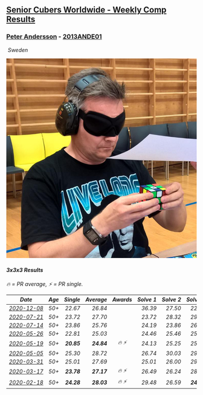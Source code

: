 <style>table {white-space: nowrap;}</style>
<link rel="stylesheet" type="text/css" href="/scw-comp/css/flags.css" />

## [Senior Cubers Worldwide - Weekly Comp Results](/scw-comp/results/)
### [Peter Andersson](README.md) - [2013ANDE01](https://www.worldcubeassociation.org/persons/2013ANDE01?event=333)

<i class="flag flag-SE" />&nbsp;Sweden

![Peter Andersson](1485629308.png)

#### 3x3x3 Results

<span style="white-space: nowrap;">🔥 = PR average</span>, <span style="white-space: nowrap;">⚡ = PR single</span>.

| Date | Age | Single | Average | Awards | Solve 1 | Solve 2 | Solve 3 | Solve 4 | Solve 5 | Video |
| :--: | :--: | --: | --: | :--: | --: | --: | --: | --: | --: | :-- |
| [2020-12-08](../../results/2020-12-08/333.md) | 50+ | 22.67 | 26.84 |  | 36.39 | 27.50 | 22.67 | 27.16 | 25.85 | [Desktop](https://www.facebook.com/events/1026387727837469/permalink/1027039371105638) / [Mobile](https://m.facebook.com/events/1026387727837469?view=permalink&id=1027039371105638) |
| [2020-07-21](../../results/2020-07-21/333.md) | 50+ | 23.72 | 27.70 |  | 23.72 | 28.32 | 29.43 | 27.41 | 27.38 | [Desktop](https://www.facebook.com/events/1842039515939197/permalink/1847869318689550) / [Mobile](https://m.facebook.com/events/1842039515939197?view=permalink&id=1847869318689550) |
| [2020-07-14](../../results/2020-07-14/333.md) | 50+ | 23.86 | 25.76 |  | 24.19 | 23.86 | 26.19 | 28.41 | 26.91 | [Desktop](https://www.facebook.com/events/1157754364595802/permalink/1161776647526907) / [Mobile](https://m.facebook.com/events/1157754364595802?view=permalink&id=1161776647526907) |
| [2020-05-26](../../results/2020-05-26/333.md) | 50+ | 22.81 | 25.03 |  | 24.46 | 25.46 | 25.16 | 33.28 | 22.81 | [Desktop](https://www.facebook.com/events/688407551989463/permalink/689726021857616) / [Mobile](https://m.facebook.com/events/688407551989463?view=permalink&id=689726021857616) |
| [2020-05-19](../../results/2020-05-19/333.md) | 50+ | **20.85** | **24.84** | 🔥 ⚡ | 24.13 | 25.25 | 25.13 | 27.92 | **20.85** | [Desktop](https://www.facebook.com/events/1880761498725633/permalink/1884791511655965) / [Mobile](https://m.facebook.com/events/1880761498725633?view=permalink&id=1884791511655965) |
| [2020-05-05](../../results/2020-05-05/333.md) | 50+ | 25.30 | 28.72 |  | 26.74 | 30.03 | 29.40 | 25.30 | 32.85 | [Desktop](https://www.facebook.com/events/3313106775587396/permalink/3317987701765970) / [Mobile](https://m.facebook.com/events/3313106775587396?view=permalink&id=3317987701765970) |
| [2020-03-31](../../results/2020-03-31/333.md) | 50+ | 25.01 | 27.69 |  | 25.01 | 26.00 | 29.45 | 32.41 | 27.63 | [Desktop](https://www.facebook.com/peter.andersson.585559/videos/10157324431693831) / [Mobile](https://m.facebook.com/peter.andersson.585559/videos/10157324431693831) |
| [2020-03-17](../../results/2020-03-17/333.md) | 50+ | **23.78** | **27.17** | 🔥 ⚡ | 26.49 | 26.24 | 28.79 | 31.34 | **23.78** | [Desktop](https://www.facebook.com/events/280686576235146/permalink/282193822751088) / [Mobile](https://m.facebook.com/events/280686576235146?view=permalink&id=282193822751088) |
| [2020-02-18](../../results/2020-02-18/333.md) | 50+ | **24.28** | **28.03** | 🔥 ⚡ | 29.48 | 26.59 | **24.28** | 30.77 | 28.01 | [Desktop](https://www.facebook.com/events/2558750947697073/permalink/2563790660526435) / [Mobile](https://m.facebook.com/events/2558750947697073?view=permalink&id=2563790660526435) |


<!-- Global site tag (gtag.js) - Google Analytics -->
<script async src="https://www.googletagmanager.com/gtag/js?id=UA-86348435-3"></script>
<script>window.dataLayer = window.dataLayer || []; function gtag() {dataLayer.push(arguments);} gtag('js', new Date()); gtag('config', 'UA-86348435-3');</script>
